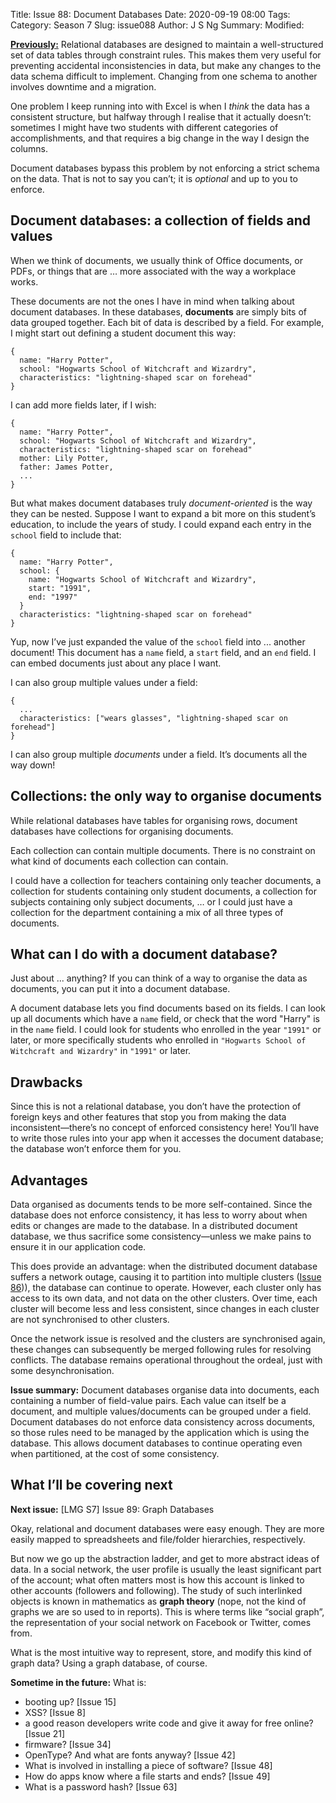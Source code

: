 Title: Issue 88: Document Databases
Date: 2020-09-19 08:00
Tags: 
Category: Season 7
Slug: issue088
Author: J S Ng
Summary: 
Modified: 

[**Previously:**](https://buttondown.email/laymansguide/archive/) Relational databases are designed to maintain a well-structured set of data tables through constraint rules. This makes them very useful for preventing accidental inconsistencies in data, but make any changes to the data schema difficult to implement. Changing from one schema to another involves downtime and a migration.

One problem I keep running into with Excel is when I *think* the data has a consistent structure, but halfway through I realise that it actually doesn’t: sometimes I might have two students with different categories of accomplishments, and that requires a big change in the way I design the columns.

Document databases bypass this problem by not enforcing a strict schema on the data. That is not to say you can’t; it is *optional* and up to you to enforce.

## Document databases: a collection of fields and values

When we think of documents, we usually think of Office documents, or PDFs, or things that are … more associated with the way a workplace works.

These documents are not the ones I have in mind when talking about document databases. In these databases, **documents** are simply bits of data grouped together. Each bit of data is described by a field. For example, I might start out defining a student document this way:

```
{
  name: "Harry Potter",
  school: "Hogwarts School of Witchcraft and Wizardry",
  characteristics: "lightning-shaped scar on forehead"
}
```

I can add more fields later, if I wish:

```
{
  name: "Harry Potter",
  school: "Hogwarts School of Witchcraft and Wizardry",
  characteristics: "lightning-shaped scar on forehead"
  mother: Lily Potter,
  father: James Potter,
  ...
}
```

But what makes document databases truly *document-oriented* is the way they can be nested. Suppose I want to expand a bit more on this student’s education, to include the years of study. I could expand each entry in the `school` field to include that:

```
{
  name: "Harry Potter",
  school: {
    name: "Hogwarts School of Witchcraft and Wizardry",
    start: "1991",
    end: "1997"
  }
  characteristics: "lightning-shaped scar on forehead"
}
```

Yup, now I’ve just expanded the value of the `school` field into ... another document! This document has a `name` field, a `start` field, and an `end` field. I can embed documents just about any place I want.

I can also group multiple values under a field:

```
{
  ...
  characteristics: ["wears glasses", "lightning-shaped scar on forehead"]
}
```

I can also group multiple *documents* under a field. It’s documents all the way down!

## Collections: the only way to organise documents

While relational databases have tables for organising rows, document databases have collections for organising documents.

Each collection can contain multiple documents. There is no constraint on what kind of documents each collection can contain.

I could have a collection for teachers containing only teacher documents, a collection for students containing only student documents, a collection for subjects containing only subject documents, … or I could just have a collection for the department containing a mix of all three types of documents.

## What can I do with a document database?

Just about ... anything? If you can think of a way to organise the data as documents, you can put it into a document database.

A document database lets you find documents based on its fields. I can look up all documents which have a `name` field, or check that the word "Harry" is in the `name` field. I could look for students who enrolled in the year `"1991"` or later, or more specifically students who enrolled in `"Hogwarts School of Witchcraft and Wizardry"` in `"1991"` or later.

## Drawbacks

Since this is not a relational database, you don’t have the protection of foreign keys and other features that stop you from making the data inconsistent—there’s no concept of enforced consistency here! You’ll have to write those rules into your app when it accesses the document database; the database won’t enforce them for you.

## Advantages

Data organised as documents tends to be more self-contained. Since the database does not enforce consistency, it has less to worry about when edits or changes are made to the database. In a distributed document database, we thus sacrifice some consistency—unless we make pains to ensure it in our application code.

This does provide an advantage: when the distributed document database suffers a network outage, causing it to partition into multiple clusters ([Issue 86]({filename}/season7/issue086/issue086.md))), the database can continue to operate. However, each cluster only has access to its own data, and not data on the other clusters. Over time, each cluster will become less and less consistent, since changes in each cluster are not synchronised to other clusters.

Once the network issue is resolved and the clusters are synchronised again, these changes can subsequently be merged following rules for resolving conflicts. The database remains operational throughout the ordeal, just with some desynchronisation.

**Issue summary:** Document databases organise data into documents, each containing a number of field-value pairs. Each value can itself be a document, and multiple values/documents can be grouped under a field. Document databases do not enforce data consistency across documents, so those rules need to be managed by the application which is using the database. This allows document databases to continue operating even when partitioned, at the cost of some consistency.

## What I’ll be covering next

**Next issue:** [LMG S7] Issue 89: Graph Databases

Okay, relational and document databases were easy enough. They are more easily mapped to spreadsheets and file/folder hierarchies, respectively.

But now we go up the abstraction ladder, and get to more abstract ideas of data. In a social network, the user profile is usually the least significant part of the account; what often matters most is how this account is linked to other accounts (followers and following). The study of such interlinked objects is known in mathematics as **graph theory** (nope, not the kind of graphs we are so used to in reports). This is where terms like “social graph”, the representation of your social network on Facebook or Twitter, comes from.

What is the most intuitive way to represent, store, and modify this kind of graph data? Using a graph database, of course.

**Sometime in the future:** What is:

- booting up? [Issue 15]
- XSS? [Issue 8]
- a good reason developers write code and give it away for free online? [Issue 21]
- firmware? [Issue 34]
- OpenType? And what are fonts anyway? [Issue 42]
- What is involved in installing a piece of software? [Issue 48]
- How do apps know where a file starts and ends? [Issue 49]
- What is a password hash? [Issue 63]
